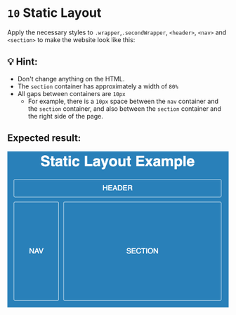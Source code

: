 # `10` Static Layout 

Apply the necessary styles to `.wrapper`,`.secondWrapper`, `<header>`, `<nav>` and `<section>` to make the website look like this:

## 💡 Hint: 

- Don't change anything on the HTML.
- The `section` container has approximately a width of `80%`
- All gaps between containers are `10px`
  - For example, there is a `10px` space between the `nav` container and the `section` container, and also between the `section` container and the right side of the page.

## Expected result:

![Static Layout](../../.learn/assets/0B62fyP.png?raw=true)
